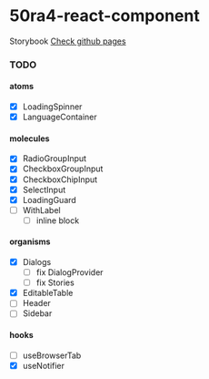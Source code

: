 # 50ra4-react-component

Storybook [Check github pages](https://shigarashi1.github.io/50ra4-react-component/)

### TODO
#### atoms
- [x] LoadingSpinner
- [x] LanguageContainer

#### molecules
- [x] RadioGroupInput
- [x] CheckboxGroupInput
- [x] CheckboxChipInput
- [x] SelectInput
- [x] LoadingGuard
- [ ] WithLabel
  - [ ] inline block
#### organisms
- [x] Dialogs
  - [ ] fix DialogProvider
  - [ ] fix Stories
- [x] EditableTable
- [ ] Header
- [ ] Sidebar

#### hooks
- [ ] useBrowserTab
- [x] useNotifier